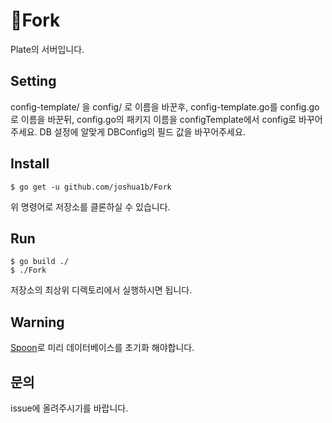 :fork_and_knife:Fork
==========
Plate의 서버입니다.

Setting
--------
config-template/ 을 config/ 로 이름을 바꾼후,
config-template.go를 config.go로 이름을 바꾼뒤,
config.go의 패키지 이름을 configTemplate에서 config로 바꾸어주세요.
DB 설정에 알맞게 DBConfig의 필드 값을 바꾸어주세요.

Install
--------
```
$ go get -u github.com/joshua1b/Fork
```
위 명령어로 저장소를 클론하실 수 있습니다.

Run
------
```
$ go build ./
$ ./Fork
```
저장소의 최상위 디렉토리에서 실행하시면 됩니다.

Warning
--------
[Spoon](https://github.com/joshua1b/Spoon)로 미리 데이터베이스를 초기화 해야합니다.

문의
--------
issue에 올려주시기를 바랍니다.
